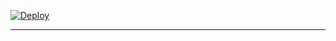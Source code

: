 
 
[![Deploy](https://www.herokucdn.com/deploy/button.svg)](https://dashboard.heroku.com/new-app?template=https://github.com/betingrich3/Private)

----------
